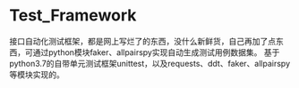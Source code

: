 # Test_Framework
接口自动化测试框架，都是网上写烂了的东西，没什么新鲜货，自己再加了点东西，可通过python模块faker、allpairspy实现自动生成测试用例数据集。
基于python3.7的自带单元测试框架unittest，以及requests、ddt、faker、allpairspy等模块实现的。

